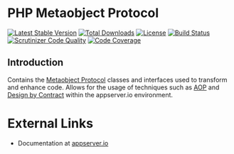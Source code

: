 # PHP Metaobject Protocol

[![Latest Stable Version](https://poser.pugx.org/appserver-io-psr/mop/v/stable.png)](https://packagist.org/packages/appserver-io-psr/mop) [![Total Downloads](https://poser.pugx.org/appserver-io-psr/mop/downloads.png)](https://packagist.org/packages/appserver-io-psr/mop) [![License](https://poser.pugx.org/appserver-io-psr/mop/license.png)](https://packagist.org/packages/appserver-io-psr/mop) [![Build Status](https://travis-ci.org/appserver-io-psr/mop.png)](https://travis-ci.org/appserver-io-psr/mop) [![Scrutinizer Code Quality](https://scrutinizer-ci.com/g/appserver-io-psr/mop/badges/quality-score.png?b=master)](https://scrutinizer-ci.com/g/appserver-io-psr/mop/?branch=master) [![Code Coverage](https://scrutinizer-ci.com/g/appserver-io-psr/mop/badges/coverage.png?b=master)](https://scrutinizer-ci.com/g/appserver-io-psr/mop/?branch=master)

## Introduction

Contains the [Metaobject Protocol](https://en.wikipedia.org/wiki/mop#mop_protocol) classes and interfaces used to transform and enhance code. Allows for the usage of techniques such as [AOP](https://en.wikipedia.org/wiki/Aspect-oriented_programming) and [Design by Contract](https://en.wikipedia.org/wiki/Design_by_contract) within the appserver.io environment.

# External Links

* Documentation at [appserver.io](http://docs.appserver.io)